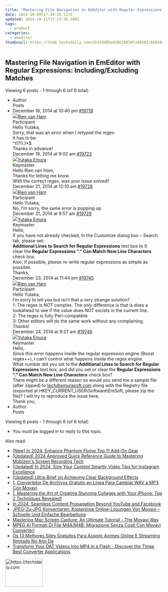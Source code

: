 ```yaml
---
title: "Mastering File Navigation in EmEditor with Regular Expressions: Including/Excluding Matches"
date: 2024-10-09T17:34:26.117Z
updated: 2024-10-11T17:13:39.186Z
tags:
  - product
categories:
  - emeditor
thumbnail: https://thmb.techidaily.com/d141dd05ed10b1bd39fa40502c6b028dc88f2f05d25c3ac4b8799745512b0ec6.jpg
---
```


## Mastering File Navigation in EmEditor with Regular Expressions: Including/Excluding Matches

Viewing 6 posts - 1 through 6 (of 6 total)

* Author  
Posts
* December 18, 2014 at 10:40 pm [#19719](https://tools.techidaily.com/emeditor/products/)  
[![](https://secure.gravatar.com/avatar/e6af1a9ed47c1b77500e6d7cfd4cddef?s=80&d=identicon&r=g)Rien van Ham](https://www.emeditor.com/forums/users/rien-van-ham/ "View Rien van Ham's profile")  
Participant  
Hello Yutaka,  
Sorry, that was an error when I retyped the regex.  
It has to be:  
 ^((?!<Landcode value=”NL”/>).)\*$  
Thanks in advance!  
December 19, 2014 at 9:02 am [#19722](https://tools.techidaily.com/emeditor/products/)  
[![](https://secure.gravatar.com/avatar/a0a6377144ed3636f985d87303f65ed2?s=80&d=identicon&r=g)Yutaka Emura](https://www.emeditor.com/forums/users/yemura/ "View Yutaka Emura's profile")  
Keymaster  
Hello Rien van Ham,  
Thanks for letting me know.  
 With the correct regex, was your issue solved?  
December 21, 2014 at 12:10 am [#19728](https://tools.techidaily.com/emeditor/products/)  
[![](https://secure.gravatar.com/avatar/e6af1a9ed47c1b77500e6d7cfd4cddef?s=80&d=identicon&r=g)Rien van Ham](https://www.emeditor.com/forums/users/rien-van-ham/ "View Rien van Ham's profile")  
Participant  
Hello Yutaka,  
No, I’m sorry, the same error is popping up.  
December 21, 2014 at 9:57 am [#19729](https://tools.techidaily.com/emeditor/products/)  
[![](https://secure.gravatar.com/avatar/a0a6377144ed3636f985d87303f65ed2?s=80&d=identicon&r=g)Yutaka Emura](https://www.emeditor.com/forums/users/yemura/ "View Yutaka Emura's profile")  
Keymaster  
Hello,  
If you have not already checked, In the Customize dialog box – Search tab, please set:  
**Additional Lines to Search for Regular Expressions** text box to 0  
clear the **Regular Expressions “.” Can Match New Line Characters** check box.  
Also, if possible, please re-write regular expressions as simple as possible.  
Thanks,  
December 23, 2014 at 11:44 pm [#19745](https://tools.techidaily.com/emeditor/products/)  
[![](https://secure.gravatar.com/avatar/e6af1a9ed47c1b77500e6d7cfd4cddef?s=80&d=identicon&r=g)Rien van Ham](https://www.emeditor.com/forums/users/rien-van-ham/ "View Rien van Ham's profile")  
Participant  
Hello Yutaka,  
I’m sorry to tell you but isn’t that a very strange solution?  
 1: The regex is NOT complex. The only difference is that is does a lookahead to see if the value does NOT excists in the current line.  
 2: The regex is fully Perl-compatible  
 3: Other editors will do the same work without any complaining.  
Thanks!  
December 24, 2014 at 9:27 am [#19746](https://tools.techidaily.com/emeditor/products/)  
[![](https://secure.gravatar.com/avatar/a0a6377144ed3636f985d87303f65ed2?s=80&d=identicon&r=g)Yutaka Emura](https://www.emeditor.com/forums/users/yemura/ "View Yutaka Emura's profile")  
Keymaster  
Hello,  
Since this error happens inside the regular expression engine (Boost regex++), I can’t control what happens inside the regex engine.  
What number did you set to the **Additional Lines to Search for Regular Expressions** text box, and did you set or clear the **Regular Expressions “.” Can Match New Line Characters** check box?  
There might be a different reason so would you send me a sample file (after zipped) to [tech@emurasoft.com](https://tools.techidaily.com/emeditor/products/) along with the Registry file (exported at HKEY\_CURRENT\_USER\\Software\\EmSoft, please zip the file)? I will try to reproduce the issue here.  
Thank you,
* Author  
Posts

Viewing 6 posts - 1 through 6 (of 6 total)

* You must be logged in to reply to this topic.

<ins class="adsbygoogle"
     style="display:block"
     data-ad-format="autorelaxed"
     data-ad-client="ca-pub-7571918770474297"
     data-ad-slot="1223367746"></ins>

<ins class="adsbygoogle"
     style="display:block"
     data-ad-client="ca-pub-7571918770474297"
     data-ad-slot="8358498916"
     data-ad-format="auto"
     data-full-width-responsive="true"></ins>

<span class="atpl-alsoreadstyle">Also read:</span>
<div><ul>
<li><a href="https://fox-direct.techidaily.com/new-in-2024-enhance-phantom-flying-top-11-add-on-gear/"><u>[New] In 2024, Enhance Phantom Flying Top 11 Add-On Gear</u></a></li>
<li><a href="https://screen-recording.techidaily.com/updated-2024-approved-quick-reference-guide-to-mastering-mobizens-screen-recording-tech/"><u>[Updated] 2024 Approved Quick Reference Guide to Mastering Mobizen's Screen Recording Tech</u></a></li>
<li><a href="https://instagram-video-files.techidaily.com/updated-in-2024-size-your-content-smartly-video-tips-for-instagram-excellence/"><u>[Updated] In 2024, Size Your Content Smartly Video Tips for Instagram Excellence</u></a></li>
<li><a href="https://youtube-blog.techidaily.com/ed-ultra-brief-on-achieving-clear-background-effects/"><u>[Updated] Ultra-Brief on Achieving Clear Background Effects</u></a></li>
<li><a href="https://vp-tips.techidaily.com/1-convertidor-de-archivos-gratuito-en-linea-para-cambiar-wav-a-mp3-con-movavi/"><u>1. Convertidor De Archivos Gratuito en Línea Para Cambiar WAV a MP3 Con Movavi</u></a></li>
<li><a href="https://win-brilliant.techidaily.com/1-mastering-the-art-of-creating-stunning-collages-with-your-iphone-top-2-techniques-revealed/"><u>1. Mastering the Art of Creating Stunning Collages with Your iPhone: Top 2 Techniques Revealed!</u></a></li>
<li><a href="https://youtube-data.techidaily.com/24-seamless-content-propagation-beyond-youtube-and-facebook/"><u>In 2024, Seamless Content Propagation Beyond YouTube and Facebook</u></a></li>
<li><a href="https://win-brilliant.techidaily.com/jpeg-zu-jpg-konvertieren-kostenlose-online-losungen-von-movavi-schnelle-und-einfache-bearbeitung/"><u>JPEG-Zu-JPG Konvertieren: Kostenlose Online-Lösungen Von Movavi – Schnelle Und Einfache Bearbeitung</u></a></li>
<li><a href="https://win-brilliant.techidaily.com/mastering-mac-screen-capture-an-ultimate-tutorial-the-movavi-way/"><u>Mastering Mac Screen Capture: An Ultimate Tutorial - The Movavi Way</u></a></li>
<li><a href="https://win-brilliant.techidaily.com/mpeg-ai-formati-di-file-m4am4b-migrazione-senza-costi-con-movavi-converter/"><u>MPEG Ai Formati Di File M4A/M4B: Migrazione Senza Costi Con Movavi Converter!</u></a></li>
<li><a href="https://win-brilliant.techidaily.com/os-13-melhores-sites-gratuitos-para-assistir-animes-online-e-streaming-ilimitado-no-ano-de/"><u>Os 13 Melhores Sites Gratuitos Para Assistir Animes Online E Streaming Ilimitado No Ano De</u></a></li>
<li><a href="https://media-tips.techidaily.com/1723620227859-transform-your-dat-videos-into-mp4-in-a-flash-discover-the-three-best-converter-applications/"><u>Transform Your DAT Videos Into MP4 in a Flash - Discover the Three Best Converter Applications</u></a></li>
</ul></div>

<!-- affiliate ads begin -->
<a href="https://aligracehair.sjv.io/c/5597632/2135362/19272" target="_top" id="2135362">
  <img src="//a.impactradius-go.com/display-ad/19272-2135362" border="0" alt="https://techidaily.com" width="120" height="90"/>
</a>
<img height="0" width="0" src="https://aligracehair.sjv.io/i/5597632/2135362/19272" style="position:absolute;visibility:hidden;" border="0" />
<!-- affiliate ads end -->

